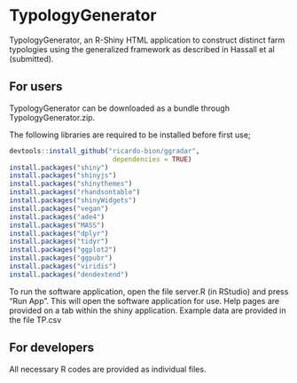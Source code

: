 # TypologyGenerator

TypologyGenerator, an R-Shiny HTML application to construct distinct farm typologies using the generalized framework as described in Hassall et al (submitted). 

## For users
TypologyGenerator can be downloaded as a bundle through TypologyGenerator.zip. 

The following libraries are required to be installed before first use;
```r
devtools::install_github("ricardo-bion/ggradar", 
                          dependencies = TRUE)
install.packages("shiny")
install.packages("shinyjs")
install.packages("shinythemes")
install.packages("rhandsontable")
install.packages("shinyWidgets")
install.packages("vegan")
install.packages("ade4")
install.packages("MASS")
install.packages("dplyr")
install.packages("tidyr")
install.packages("ggplot2")
install.packages("ggpubr")
install.packages("viridis") 
install.packages("dendextend")
```

To run the software application, open the file server.R (in RStudio) and press “Run App”. This will open the software application for use. Help pages are provided on a tab within the shiny application. Example data are provided in the file TP.csv

## For developers 
All necessary R codes are provided as individual files.
